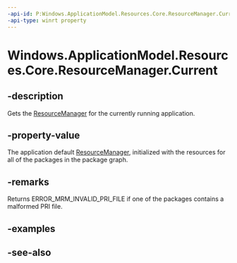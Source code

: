 ----api-id: P:Windows.ApplicationModel.Resources.Core.ResourceManager.Current
-api-type: winrt property
---<!-- Property syntaxpublic Windows.ApplicationModel.Resources.Core.ResourceManager Current { get; }--># Windows.ApplicationModel.Resources.Core.ResourceManager.Current## -descriptionGets the [ResourceManager](resourcemanager.md) for the currently running application.## -property-valueThe application default [ResourceManager](resourcemanager.md), initialized with the resources for all of the packages in the package graph.## -remarksReturns ERROR_MRM_INVALID_PRI_FILE if one of the packages contains a malformed PRI file.## -examples## -see-also